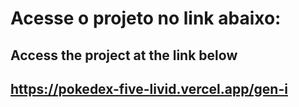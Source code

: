 # Acesse o projeto no link abaixo:
## Access the project at the link below
## https://pokedex-five-livid.vercel.app/gen-i